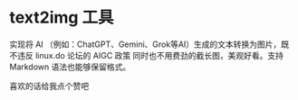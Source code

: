 # text2img 工具

实现将 AI （例如：ChatGPT、Gemini、Grok等AI）生成的文本转换为图片，既不违反 linux.do 论坛的 AIGC 政策 同时也不用费劲的截长图，美观好看。支持 Markdown 语法也能够保留格式。

喜欢的话给我点个赞吧
